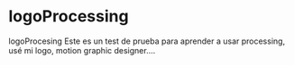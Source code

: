 # logoProcessing
logoProcesing
Este es un test de prueba para aprender a usar processing, usé mi logo, motion graphic designer....
